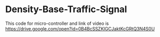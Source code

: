 # Density-Base-Traffic-Signal
This code for micro-controller and link of video is https://drive.google.com/open?id=0B4BcSSZKlGCJaktKcGRtQ3N4S0U
